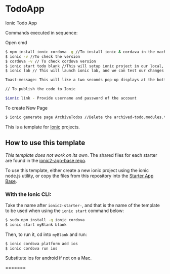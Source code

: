 # TodoApp
Ionic Todo App

Commands executed in sequence:

Open cmd

```bash
$ npm install ionic cordova -g //To install ionic & cordava in the machine globally
$ ionic -v //To check the version
$ cordova -v // To check cordova version
$ ionic start todo blank //This will setup ionic project in our local, $todo is the app name
$ ionic lab // This will launch ionic lab, and we can test our changes as needed at runtime.

Toast-message: This will like a two seconds pop-up displays at the bottom of the screen upon user click on add Todo. This can be achieved using ionic toast controller

// To publish the code to Ionic

$ionic link - Provide username and password of the account


```

To create New Page

```bash
$ ionic generate page ArchiveTodos //Delete the archived-todo.modules.ts file once created, else the app may not run properly, and delete @IonicPage() from archived-todos.ts, as we doesn't ' deal with lazy loading as now, since this is part of this todo.ts. Add an entry for this newly created page in app.module.ts by importing it and in the dependencies.
```

This is a template for [Ionic](http://ionicframework.com/docs/) projects.

## How to use this template

*This template does not work on its own*. The shared files for each starter are found in the [ionic2-app-base repo](https://github.com/ionic-team/ionic2-app-base).

To use this template, either create a new ionic project using the ionic node.js utility, or copy the files from this repository into the [Starter App Base](https://github.com/ionic-team/ionic2-app-base).

### With the Ionic CLI:

Take the name after `ionic2-starter-`, and that is the name of the template to be used when using the `ionic start` command below:

```bash
$ sudo npm install -g ionic cordova
$ ionic start myBlank blank
```

Then, to run it, cd into `myBlank` and run:

```bash
$ ionic cordova platform add ios
$ ionic cordova run ios
```

Substitute ios for android if not on a Mac.

=======
